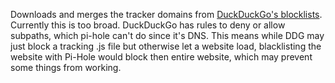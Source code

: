 Downloads and merges the tracker domains from [DuckDuckGo's blocklists](https://github.com/duckduckgo/tracker-blocklists). Currently this is too broad. DuckDuckGo has rules to deny or allow subpaths, which pi-hole can't do since it's DNS. This means while DDG may just block a tracking .js file but otherwise let a website load, blacklisting the website with Pi-Hole would block then entire website, which may prevent some things from working.
